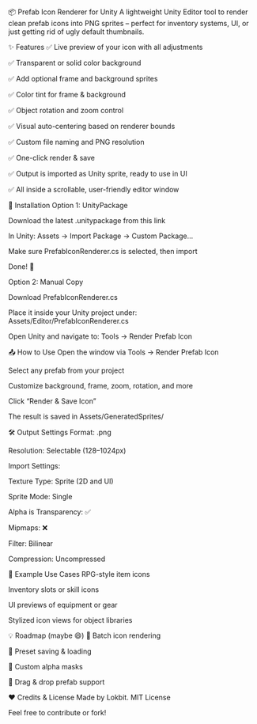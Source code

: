 📦 Prefab Icon Renderer for Unity
A lightweight Unity Editor tool to render clean prefab icons into PNG sprites – perfect for inventory systems, UI, or just getting rid of ugly default thumbnails.

✨ Features
✅ Live preview of your icon with all adjustments

✅ Transparent or solid color background

✅ Add optional frame and background sprites

✅ Color tint for frame & background

✅ Object rotation and zoom control

✅ Visual auto-centering based on renderer bounds

✅ Custom file naming and PNG resolution

✅ One-click render & save

✅ Output is imported as Unity sprite, ready to use in UI

✅ All inside a scrollable, user-friendly editor window

📂 Installation
Option 1: UnityPackage

Download the latest .unitypackage from this link

In Unity: Assets → Import Package → Custom Package...

Make sure PrefabIconRenderer.cs is selected, then import

Done! 🎉

Option 2: Manual Copy

Download PrefabIconRenderer.cs

Place it inside your Unity project under:
Assets/Editor/PrefabIconRenderer.cs

Open Unity and navigate to:
Tools → Render Prefab Icon

📤 How to Use
Open the window via Tools → Render Prefab Icon

Select any prefab from your project

Customize background, frame, zoom, rotation, and more

Click “Render & Save Icon”

The result is saved in Assets/GeneratedSprites/

🛠️ Output Settings
Format: .png

Resolution: Selectable (128–1024px)

Import Settings:

Texture Type: Sprite (2D and UI)

Sprite Mode: Single

Alpha is Transparency: ✅

Mipmaps: ❌

Filter: Bilinear

Compression: Uncompressed

📎 Example Use Cases
RPG-style item icons

Inventory slots or skill icons

UI previews of equipment or gear

Stylized icon views for object libraries

💡 Roadmap (maybe 😄)
🔲 Batch icon rendering

🔲 Preset saving & loading

🔲 Custom alpha masks

🔲 Drag & drop prefab support

❤️ Credits & License
Made by Lokbit.
MIT License

Feel free to contribute or fork!
